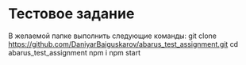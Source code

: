 # Тестовое задание

В желаемой папке выполнить следующие команды:
git clone https://github.com/DaniyarBaiguskarov/abarus_test_assignment.git
cd abarus_test_assignment
npm i
npm start
